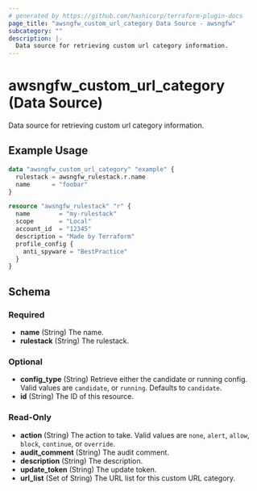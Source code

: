 ```yaml
---
# generated by https://github.com/hashicorp/terraform-plugin-docs
page_title: "awsngfw_custom_url_category Data Source - awsngfw"
subcategory: ""
description: |-
  Data source for retrieving custom url category information.
---
```


# awsngfw_custom_url_category (Data Source)

Data source for retrieving custom url category information.

## Example Usage

```terraform
data "awsngfw_custom_url_category" "example" {
  rulestack = awsngfw_rulestack.r.name
  name      = "foobar"
}

resource "awsngfw_rulestack" "r" {
  name        = "my-rulestack"
  scope       = "Local"
  account_id  = "12345"
  description = "Made by Terraform"
  profile_config {
    anti_spyware = "BestPractice"
  }
}
```

<!-- schema generated by tfplugindocs -->
## Schema

### Required

- **name** (String) The name.
- **rulestack** (String) The rulestack.

### Optional

- **config_type** (String) Retrieve either the candidate or running config. Valid values are `candidate`, or `running`. Defaults to `candidate`.
- **id** (String) The ID of this resource.

### Read-Only

- **action** (String) The action to take. Valid values are `none`, `alert`, `allow`, `block`, `continue`, or `override`.
- **audit_comment** (String) The audit comment.
- **description** (String) The description.
- **update_token** (String) The update token.
- **url_list** (Set of String) The URL list for this custom URL category.


